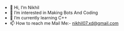 - 👋 Hi, I’m Nikhil
- 👀 I’m interested in Making Bots And Coding
- 🌱 I’m currently learning C++
- 📫 How to reach me Mail Me:- nikhil07.xd@gmail.com

<!---
NikhillxD/NikhillxD is a ✨ special ✨ repository because its `About Me` (this file) appears on your GitHub profile.
You can click the Preview link to take a look at your changes.
--->
